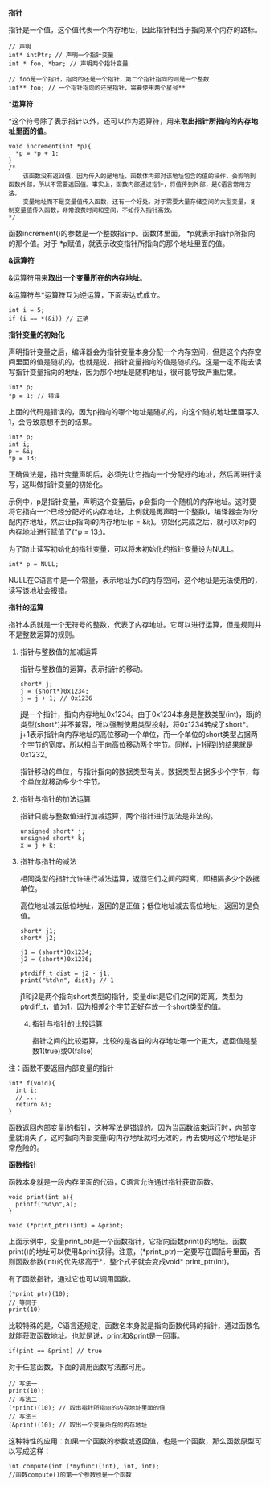 **指针**

指针是一个值，这个值代表一个内存地址，因此指针相当于指向某个内存的路标。

```
// 声明
int* intPtr; // 声明一个指针变量
int * foo, *bar; // 声明两个指针变量
```

```
// foo是一个指针，指向的还是一个指针，第二个指针指向的则是一个整数
int** foo; // 一个指针指向的还是指针，需要使用两个星号**
```

***运算符**

*这个符号除了表示指针以外，还可以作为运算符，用来**取出指针所指向的内存地址里面的值**。

```
void increment(int *p){
  *p = *p + 1;
}
/*
	该函数没有返回值，因为传入的是地址，函数体内部对该地址包含的值的操作，会影响到函数外部，所以不需要返回值。事实上，函数内部通过指针，将值传到外部，是C语言常用方法。
	变量地址而不是变量值传入函数，还有一个好处。对于需要大量存储空间的大型变量，复制变量值传入函数，非常浪费时间和空间，不如传入指针高效。
*/
```

函数increment()的参数是一个整数指针p。函数体里面， *p就表示指针p所指向的那个值。对于 *p赋值，就表示改变指针所指向的那个地址里面的值。

**&运算符**

&运算符用来**取出一个变量所在的内存地址**。

&运算符与*运算符互为逆运算，下面表达式成立。

```
int i = 5;
if (i == *(&i)) // 正确
```

**指针变量的初始化**

声明指针变量之后，编译器会为指针变量本身分配一个内存空间，但是这个内存空间里面的值是随机的，也就是说，指针变量指向的值是随机的。这是一定不能去读写指针变量指向的地址，因为那个地址是随机地址，很可能导致严重后果。

```
int* p;
*p = 1; // 错误
```

上面的代码是错误的，因为p指向的哪个地址是随机的，向这个随机地址里面写入1，会导致意想不到的结果。

```
int* p;
int i;
p = &i;
*p = 13;
```

正确做法是，指针变量声明后，必须先让它指向一个分配好的地址，然后再进行读写，这叫做指针变量的初始化。

示例中，p是指针变量，声明这个变量后，p会指向一个随机的内存地址。这时要将它指向一个已经分配好的内存地址，上例就是再声明一个整数i，编译器会为i分配内存地址，然后让p指向i的内存地址(p = &i;)。初始化完成之后，就可以对p的内存地址进行赋值了(*p = 13;)。

为了防止读写初始化的指针变量，可以将未初始化的指针变量设为NULL。

```
int* p = NULL;
```

NULL在C语言中是一个常量，表示地址为0的内存空间，这个地址是无法使用的，读写该地址会报错。

**指针的运算**

指针本质就是一个无符号的整数，代表了内存地址。它可以进行运算，但是规则并不是整数运算的规则。

1. 指针与整数值的加减运算

   指针与整数值的运算，表示指针的移动。

   ```
   short* j;
   j = (short*)0x1234;
   j = j + 1; // 0x1236
   ```

   j是一个指针，指向内存地址0x1234。由于0x1234本身是整数类型(int)，跟j的类型(short*)并不兼容，所以强制使用类型投射，将0x1234转成了short\*。j+1表示指针向内存地址的高位移动一个单位，而一个单位的short类型占据两个字节的宽度，所以相当于向高位移动两个字节。同样，j-1得到的结果就是0x1232。

   指针移动的单位，与指针指向的数据类型有关。数据类型占据多少个字节，每个单位就移动多少个字节。

2. 指针与指针的加法运算

   指针只能与整数值进行加减运算，两个指针进行加法是非法的。

   ```
   unsigned short* j;
   unsigned short* k;
   x = j + k;
   ```

3. 指针与指针的减法

   相同类型的指针允许进行减法运算，返回它们之间的距离，即相隔多少个数据单位。

   高位地址减去低位地址，返回的是正值；低位地址减去高位地址，返回的是负值。

   ```
   short* j1;
   short* j2;
   
   j1 = (short*)0x1234;
   j2 = (short*)0x1236;
   
   ptrdiff_t dist = j2 - j1;
   print("%td\n", dist); // 1
   ```

   j1和j2是两个指向short类型的指针，变量dist是它们之间的距离，类型为ptrdiff_t，值为1，因为相差2个字节正好存放一个short类型的值。

   4. 指针与指针的比较运算

      指针之间的比较运算，比较的是各自的内存地址哪一个更大，返回值是整数1(true)或0(false)

注：函数不要返回内部变量的指针

```
int* f(void){
  int i;
  // ...
  return &i;
}
```

函数返回内部变量i的指针，这种写法是错误的。因为当函数结束运行时，内部变量就消失了，这时指向内部变量i的内存地址就时无效的，再去使用这个地址是非常危险的。

**函数指针**

函数本身就是一段内存里面的代码，C语言允许通过指针获取函数。

```{
void print(int a){
  printf("%d\n",a);
}

void (*print_ptr)(int) = &print;
```

上面示例中，变量print_ptr是一个函数指针，它指向函数print()的地址。函数print()的地址可以使用&print获得。注意，(*print_ptr)一定要写在圆括号里面，否则函数参数(int)的优先级高于\*，整个式子就会变成void\* print_ptr(int)。

有了函数指针，通过它也可以调用函数。

```
(*print_ptr)(10);
// 等同于
print(10)
```

比较特殊的是，C语言还规定，函数名本身就是指向函数代码的指针，通过函数名就能获取函数地址。也就是说，print和&print是一回事。

```
if(pint == &print) // true
```

对于任意函数，下面的调用函数写法都可用。

```
// 写法一
print(10);
// 写法二
(*print)(10); // 取出指针所指向的内存地址里面的值
// 写法三
(&print)(10); // 取出一个变量所在的内存地址

```

这种特性的应用：如果一个函数的参数或返回值，也是一个函数，那么函数原型可以写成这样：

```
int compute(int (*myfunc)(int), int, int);
//函数compute()的第一个参数也是一个函数
```



















































